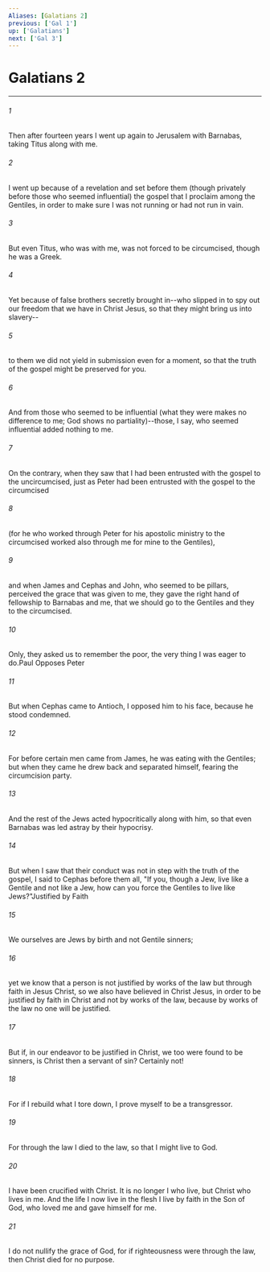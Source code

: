 ```yaml
---
Aliases: [Galatians 2]
previous: ['Gal 1']
up: ['Galatians']
next: ['Gal 3']
---
```

# Galatians 2

***

 

###### 1 
Then after fourteen years I went up again to Jerusalem with Barnabas, taking Titus along with me. 
 

###### 2 
I went up because of a revelation and set before them (though privately before those who seemed influential) the gospel that I proclaim among the Gentiles, in order to make sure I was not running or had not run in vain. 
 

###### 3 
But even Titus, who was with me, was not forced to be circumcised, though he was a Greek. 
 

###### 4 
Yet because of false brothers secretly brought in--who slipped in to spy out our freedom that we have in Christ Jesus, so that they might bring us into slavery-- 
 

###### 5 
to them we did not yield in submission even for a moment, so that the truth of the gospel might be preserved for you. 
 

###### 6 
And from those who seemed to be influential (what they were makes no difference to me; God shows no partiality)--those, I say, who seemed influential added nothing to me. 
 

###### 7 
On the contrary, when they saw that I had been entrusted with the gospel to the uncircumcised, just as Peter had been entrusted with the gospel to the circumcised 
 

###### 8 
(for he who worked through Peter for his apostolic ministry to the circumcised worked also through me for mine to the Gentiles), 
 

###### 9 
and when James and Cephas and John, who seemed to be pillars, perceived the grace that was given to me, they gave the right hand of fellowship to Barnabas and me, that we should go to the Gentiles and they to the circumcised. 
 

###### 10 
Only, they asked us to remember the poor, the very thing I was eager to do.Paul Opposes Peter
 
 

###### 11 
But when Cephas came to Antioch, I opposed him to his face, because he stood condemned. 
 

###### 12 
For before certain men came from James, he was eating with the Gentiles; but when they came he drew back and separated himself, fearing the circumcision party. 
 

###### 13 
And the rest of the Jews acted hypocritically along with him, so that even Barnabas was led astray by their hypocrisy. 
 

###### 14 
But when I saw that their conduct was not in step with the truth of the gospel, I said to Cephas before them all, "If you, though a Jew, live like a Gentile and not like a Jew, how can you force the Gentiles to live like Jews?"Justified by Faith
 
 

###### 15 
We ourselves are Jews by birth and not Gentile sinners; 
 

###### 16 
yet we know that a person is not justified by works of the law but through faith in Jesus Christ, so we also have believed in Christ Jesus, in order to be justified by faith in Christ and not by works of the law, because by works of the law no one will be justified.
 
 

###### 17 
But if, in our endeavor to be justified in Christ, we too were found to be sinners, is Christ then a servant of sin? Certainly not! 
 

###### 18 
For if I rebuild what I tore down, I prove myself to be a transgressor. 
 

###### 19 
For through the law I died to the law, so that I might live to God. 
 

###### 20 
I have been crucified with Christ. It is no longer I who live, but Christ who lives in me. And the life I now live in the flesh I live by faith in the Son of God, who loved me and gave himself for me. 
 

###### 21 
I do not nullify the grace of God, for if righteousness were through the law, then Christ died for no purpose.
 
